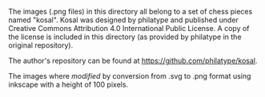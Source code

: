 The images (.png files) in this directory all belong to a set of chess pieces named "kosal".
Kosal was designed by philatype and published under Creative Commons Attribution 4.0 International Public License.
A copy of the license is included in this directory (as provided by philatype in the original repository).

The author's repository can be found at https://github.com/philatype/kosal.

The images where *modified* by conversion from .svg to .png format using inkscape with a height of 100 pixels.